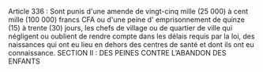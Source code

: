 Article 336 : Sont punis d'une amende de vingt-cinq mille (25 000) à cent mille (100 000) francs CFA ou d'une peine d' emprisonnement de quinze (15) à trente (30) jours, les chefs de village ou de quartier de ville qui négligent ou oublient de rendre compte dans les délais requis par la loi, des naissances qui ont eu lieu en dehors des centres de santé et dont ils ont eu connaissance.
SECTION II : DES PEINES CONTRE L’ABANDON
DES ENFANTS